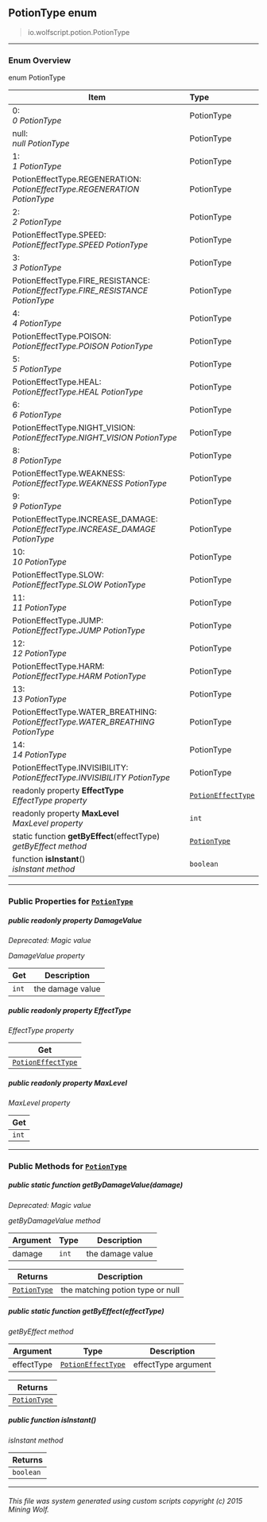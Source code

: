 ## PotionType __enum__

>io.wolfscript.potion.PotionType

---

### Enum Overview

enum PotionType

Item | Type   
--- | :--- 
0: <br> _0 PotionType_ | PotionType
null: <br> _null PotionType_ | PotionType
1: <br> _1 PotionType_ | PotionType
PotionEffectType.REGENERATION: <br> _PotionEffectType.REGENERATION PotionType_ | PotionType
2: <br> _2 PotionType_ | PotionType
PotionEffectType.SPEED: <br> _PotionEffectType.SPEED PotionType_ | PotionType
3: <br> _3 PotionType_ | PotionType
PotionEffectType.FIRE_RESISTANCE: <br> _PotionEffectType.FIRE_RESISTANCE PotionType_ | PotionType
4: <br> _4 PotionType_ | PotionType
PotionEffectType.POISON: <br> _PotionEffectType.POISON PotionType_ | PotionType
5: <br> _5 PotionType_ | PotionType
PotionEffectType.HEAL: <br> _PotionEffectType.HEAL PotionType_ | PotionType
6: <br> _6 PotionType_ | PotionType
PotionEffectType.NIGHT_VISION: <br> _PotionEffectType.NIGHT_VISION PotionType_ | PotionType
8: <br> _8 PotionType_ | PotionType
PotionEffectType.WEAKNESS: <br> _PotionEffectType.WEAKNESS PotionType_ | PotionType
9: <br> _9 PotionType_ | PotionType
PotionEffectType.INCREASE_DAMAGE: <br> _PotionEffectType.INCREASE_DAMAGE PotionType_ | PotionType
10: <br> _10 PotionType_ | PotionType
PotionEffectType.SLOW: <br> _PotionEffectType.SLOW PotionType_ | PotionType
11: <br> _11 PotionType_ | PotionType
PotionEffectType.JUMP: <br> _PotionEffectType.JUMP PotionType_ | PotionType
12: <br> _12 PotionType_ | PotionType
PotionEffectType.HARM: <br> _PotionEffectType.HARM PotionType_ | PotionType
13: <br> _13 PotionType_ | PotionType
PotionEffectType.WATER_BREATHING: <br> _PotionEffectType.WATER_BREATHING PotionType_ | PotionType
14: <br> _14 PotionType_ | PotionType
PotionEffectType.INVISIBILITY: <br> _PotionEffectType.INVISIBILITY PotionType_ | PotionType
 readonly property __EffectType__ <br> _EffectType property_ | [`PotionEffectType`](PotionEffectType.md)
 readonly property __MaxLevel__ <br> _MaxLevel property_ | `int`
static function __getByEffect__(effectType) <br> _getByEffect method_ | [`PotionType`](PotionType.md)
 function __isInstant__() <br> _isInstant method_ | `boolean`



---


### Public Properties for [`PotionType`](PotionType.md)

##### <a id='damagevalue'></a>public  readonly property __DamageValue__
_Deprecated: Magic value_

_DamageValue property_

Get | Description
--- | --- 
`int` | the damage value



##### <a id='effecttype'></a>public  readonly property __EffectType__

_EffectType property_

Get | 
--- | 
[`PotionEffectType`](PotionEffectType.md) |



##### <a id='maxlevel'></a>public  readonly property __MaxLevel__

_MaxLevel property_

Get | 
--- | 
`int` |



---

### Public Methods for [`PotionType`](PotionType.md)

##### <a id='getbydamagevalue'></a>public static function __getByDamageValue__(damage)
_Deprecated: Magic value_

_getByDamageValue method_

Argument | Type | Description  
--- | --- | --- 
damage | `int` | the damage value

Returns | Description
--- | --- 
[`PotionType`](PotionType.md) | the matching potion type or null


##### <a id='getbyeffect'></a>public static function __getByEffect__(effectType)

_getByEffect method_

Argument | Type | Description  
--- | --- | --- 
effectType | [`PotionEffectType`](PotionEffectType.md) | effectType argument

Returns | 
--- | 
[`PotionType`](PotionType.md) |


##### <a id='isinstant'></a>public  function __isInstant__()

_isInstant method_

Returns | 
--- | 
`boolean` |


---


###### This file was system generated using custom scripts copyright (c) 2015 Mining Wolf.
	

